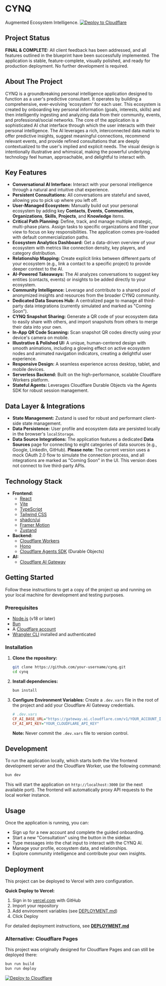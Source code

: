 # CYNQ
Augmented Ecosystem Intelligence.
[![Deploy to Cloudflare](https://deploy.workers.cloudflare.com/button)](https://deploy.workers.cloudflare.com/?url=https://github.com/deckerd451/Kismet)
## Project Status
**FINAL & COMPLETE:** All client feedback has been addressed, and all features outlined in the blueprint have been successfully implemented. The application is stable, feature-complete, visually polished, and ready for production deployment. No further development is required.
## About The Project
CYNQ is a groundbreaking personal intelligence application designed to function as a user's predictive consultant. It operates by building a comprehensive, ever-evolving 'ecosystem' for each user. This ecosystem is created by onboarding key personal information (goals, interests, skills) and then intelligently ingesting and analyzing data from their community, events, and professional/social networks.
The core of the application is a sophisticated AI chat interface through which the user interacts with their personal intelligence. The AI leverages a rich, interconnected data matrix to offer predictive insights, suggest meaningful connections, recommend relevant events, and provide refined consultations that are deeply contextualized to the user's implied and explicit needs.
The visual design is intentionally illustrative and whimsical, making the powerful underlying technology feel human, approachable, and delightful to interact with.
## Key Features
*   **Conversational AI Interface:** Interact with your personal intelligence through a natural and intuitive chat experience.
*   **Persistent Consultations:** All conversations are stateful and saved, allowing you to pick up where you left off.
*   **User-Managed Ecosystem:** Manually build out your personal ecosystem by adding key **Contacts**, **Events**, **Communities**, **Organizations**, **Skills**, **Projects**, and **Knowledge** items.
*   **Critical Path Planning:** Define, track, and manage multiple strategic, multi-phase plans. Assign tasks to specific organizations and filter your view to focus on key responsibilities. The application comes pre-loaded with default commercialization paths.
*   **Ecosystem Analytics Dashboard:** Get a data-driven overview of your ecosystem with metrics like connection density, key players, and category distribution.
*   **Relationship Mapping:** Create explicit links between different parts of your ecosystem (e.g., link a contact to a specific project) to provide deeper context to the AI.
*   **AI-Powered Takeaways:** The AI analyzes conversations to suggest key entities (contacts, events) or insights to be added directly to your ecosystem.
*   **Community Intelligence:** Leverage and contribute to a shared pool of anonymized insights and resources from the broader CYNQ community.
*   **Dedicated Data Sources Hub:** A centralized page to manage all third-party data integrations (currently simulated and marked as "Coming Soon").
*   **CYNQ Snapshot Sharing:** Generate a QR code of your ecosystem data to easily share with others, and import snapshots from others to merge their data into your own.
*   **In-App QR Code Scanning:** Scan snapshot QR codes directly using your device's camera on mobile.
*   **Illustrative & Polished UI:** A unique, human-centered design with smooth animations, including a glowing effect on active ecosystem nodes and animated navigation indicators, creating a delightful user experience.
*   **Responsive Design:** A seamless experience across desktop, tablet, and mobile devices.
*   **Serverless Backend:** Built on the high-performance, scalable Cloudflare Workers platform.
*   **Stateful Agents:** Leverages Cloudflare Durable Objects via the Agents SDK for robust session management.
## Data Layer & Integrations
*   **State Management:** Zustand is used for robust and performant client-side state management.
*   **Data Persistence:** User profile and ecosystem data are persisted locally in the browser's `localStorage`.
*   **Data Source Integrations:** The application features a dedicated **Data Sources** page for connecting to eight categories of data sources (e.g., Google, LinkedIn, GitHub). **Please note:** The current version uses a mock OAuth 2.0 flow to simulate the connection process, and all integrations are marked as "Coming Soon" in the UI. This version does not connect to live third-party APIs.
## Technology Stack
*   **Frontend:**
    *   [React](https://react.dev/)
    *   [Vite](https://vitejs.dev/)
    *   [TypeScript](https://www.typescriptlang.org/)
    *   [Tailwind CSS](https://tailwindcss.com/)
    *   [shadcn/ui](https://ui.shadcn.com/)
    *   [Framer Motion](https://www.framer.com/motion/)
    *   [Zustand](https://zustand-demo.pmnd.rs/)
*   **Backend:**
    *   [Cloudflare Workers](https://workers.cloudflare.com/)
    *   [Hono](https://hono.dev/)
    *   [Cloudflare Agents SDK](https://github.com/cloudflare/agents) (Durable Objects)
*   **AI:**
    *   [Cloudflare AI Gateway](https://developers.cloudflare.com/ai-gateway/)
## Getting Started
Follow these instructions to get a copy of the project up and running on your local machine for development and testing purposes.
### Prerequisites
*   [Node.js](https://nodejs.org/) (v18 or later)
*   [Bun](https://bun.sh/)
*   A [Cloudflare account](https://dash.cloudflare.com/sign-up)
*   [Wrangler CLI](https://developers.cloudflare.com/workers/wrangler/install-and-update/) installed and authenticated
### Installation
1.  **Clone the repository:**
    ```sh
    git clone https://github.com/your-username/cynq.git
    cd cynq
    ```
2.  **Install dependencies:**
    ```sh
    bun install
    ```
3.  **Configure Environment Variables:**
    Create a `.dev.vars` file in the root of the project and add your Cloudflare AI Gateway credentials.
    ```ini
    # .dev.vars
    CF_AI_BASE_URL="https://gateway.ai.cloudflare.com/v1/YOUR_ACCOUNT_ID/YOUR_GATEWAY_ID/openai"
    CF_AI_API_KEY="YOUR_CLOUDFLARE_API_KEY"
    ```
    **Note:** Never commit the `.dev.vars` file to version control.
## Development
To run the application locally, which starts both the Vite frontend development server and the Cloudflare Worker, use the following command:
```sh
bun dev
```
This will start the application on `http://localhost:3000` (or the next available port). The frontend will automatically proxy API requests to the local worker instance.
## Usage
Once the application is running, you can:
*   Sign up for a new account and complete the guided onboarding.
*   Start a new "Consultation" using the button in the sidebar.
*   Type messages into the chat input to interact with the CYNQ AI.
*   Manage your profile, ecosystem data, and relationships.
*   Explore community intelligence and contribute your own insights.
## Deployment

This project can be deployed to Vercel with zero configuration.

**Quick Deploy to Vercel:**
1. Sign in to [vercel.com](https://vercel.com) with GitHub
2. Import your repository
3. Add environment variables (see [DEPLOYMENT.md](./DEPLOYMENT.md))
4. Click Deploy

For detailed deployment instructions, see **[DEPLOYMENT.md](./DEPLOYMENT.md)**

### Alternative: Cloudflare Pages
This project was originally designed for Cloudflare Pages and can still be deployed there:
```sh
bun run build
bun run deploy
```
[![Deploy to Cloudflare](https://deploy.workers.cloudflare.com/button)](https://deploy.workers.cloudflare.com/?url=https://github.com/deckerd451/Kismet)